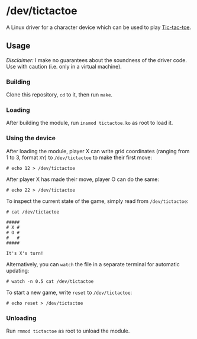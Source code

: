 # /dev/tictactoe

A Linux driver for a character device which can be used to play
[Tic-tac-toe](https://en.wikipedia.org/wiki/Tic-tac-toe).

## Usage

*Disclaimer:* I make no guarantees about the soundness of the driver code.
Use with caution (i.e. only in a virtual machine).

### Building

Clone this repository, `cd` to it, then run `make`.

### Loading

After building the module, run `insmod tictactoe.ko` as root to load it.

### Using the device

After loading the module, player X can write grid coordinates
(ranging from 1 to 3, format `XY`) to `/dev/tictactoe` to make their first move:

```console
# echo 12 > /dev/tictactoe
```

After player X has made their move, player O can do the same:

```console
# echo 22 > /dev/tictactoe
```

To inspect the current state of the game, simply read from `/dev/tictactoe`:

```console
# cat /dev/tictactoe
```

```
#####
# X #
# O #
#   #
#####

It's X's turn!
```

Alternatively, you can `watch` the file in a separate terminal for automatic
updating:

```console
# watch -n 0.5 cat /dev/tictactoe
```

To start a new game, write `reset` to `/dev/tictactoe`:

```console
# echo reset > /dev/tictactoe
```

### Unloading

Run `rmmod tictactoe` as root to unload the module.

